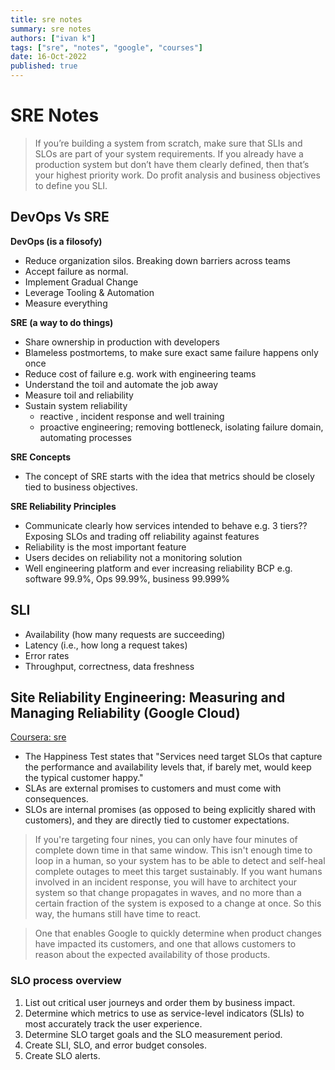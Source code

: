 ```yaml
---
title: sre notes
summary: sre notes
authors: ["ivan k"]
tags: ["sre", "notes", "google", "courses"]
date: 16-Oct-2022
published: true
---
```


# SRE Notes

> If you’re building a system from scratch, make sure that SLIs and SLOs are part of your system requirements. If you already have a production system but don’t have them clearly defined, then that’s your highest priority work. Do profit analysis and business objectives to define you SLI.

## DevOps Vs SRE

**DevOps (is a filosofy)**

- Reduce organization silos. Breaking down barriers across teams
- Accept failure as normal.
- Implement Gradual Change
- Leverage Tooling & Automation
- Measure everything

**SRE (a way to do things)**
- Share ownership in production with developers
- Blameless postmortems, to make sure exact same failure happens only once
- Reduce cost of failure e.g. work with engineering teams
- Understand the toil and automate the job away
- Measure toil and reliability
- Sustain system reliability
    - reactive , incident response and well training
    - proactive engineering; removing bottleneck, isolating failure domain, automating processes

**SRE Concepts**

- The concept of SRE starts with the idea that metrics should be closely tied to business objectives.

**SRE Reliability Principles**

- Communicate clearly how services intended to behave e.g. 3 tiers?? Exposing SLOs and trading off reliability against features
- Reliability is the most important feature
- Users decides on reliability not a monitoring solution
- Well engineering platform and ever increasing reliability BCP e.g. software 99.9%, Ops 99.99%, business 99.999%

## SLI

- Availability (how many requests are succeeding)
- Latency (i.e., how long a request takes)
- Error rates
- Throughput, correctness, data freshness

## Site Reliability Engineering: Measuring and Managing Reliability (Google Cloud)

[Coursera: sre](https://www.coursera.org/learn/site-reliability-engineering-slos/home/week/1)

- The Happiness Test states that "Services need target SLOs that capture the performance and availability levels that, if barely met, would keep the typical customer happy."
- SLAs are external promises to customers and must come with consequences.
- SLOs are internal promises (as opposed to being explicitly shared with customers), and they are directly tied to customer expectations.

> If you're targeting four nines, you can only have four minutes of complete down time in that same window. This isn't enough time to loop in a human, so your system has to be able to detect and self-heal complete outages to meet this target sustainably. If you want humans involved in an incident response, you will have to architect your system so that change propagates in waves, and no more than a certain fraction of the system is exposed to a change at once. So this way, the humans still have time to react.

> One that enables Google to quickly determine when product changes have impacted its customers, and one that allows customers to reason about the expected availability of those products.

### SLO process overview

1. List out critical user journeys and order them by business impact.
1. Determine which metrics to use as service-level indicators (SLIs) to most accurately track the user experience.
1. Determine SLO target goals and the SLO measurement period.
1. Create SLI, SLO, and error budget consoles.
1. Create SLO alerts.
